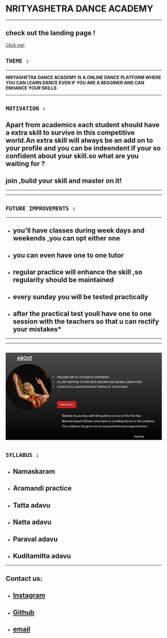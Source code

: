 # **NRITYASHETRA DANCE ACADEMY**
---

check out the landing page !
---
[Click me!](https://raw.githubusercontent.com/moulika183/Cognizance/master/task3/TASK%203%20moulika%20sai.png)
## **`THEME :`**
---
**NRIYASHETRA DANCE ACADEMY IS A ONLINE DANCE PLATFORM WHERE YOU CAN LEARN DANCE EVEN IF YOU ARE A BEGGINER AND CAN ENHANCE YOUR SKILLS**

---
## **`MOTIVATION :`**
Apart from academics each student should have a extra skill to survive in this competitive world.An extra skill will always be an add on to your profile and you can be indeendent if your so confident about your skill.so what are you waiting for ? 
----
join ,bulid your skill and master on it!
---
---
---
## **`FUTURE IMPROVEMENTS :`**
---
- ## you'll have classes during week days and weekends ,you can opt either one
- ## you can even have one to one tutor
- ## regular practice will enhance the skill ,so regularity should be maintained
- ## every sunday you will be tested practically
- ## after the practical test youll have one to one session with the teachers so that u can rectify your mistakes*

---
---
![alt text](https://raw.githubusercontent.com/moulika183/Cognizance/master/task3/landing%20page.jpg)
---

## **`SYLLABUS :`**
- ## Namaskaram
- ## Aramandi practice
- ## Tatta adavu
- ## Natta adavu
- ## Paraval adavu
- ## Kuditamitta adavu
---

## Contact us:
- ## [Instagram](https://www.google.com/url?sa=t&source=web&rct=j&url=https://www.instagram.com/moulika_sai_/&ved=2ahUKEwiKk7qF66f2AhWoTWwGHZE5Ad0Qjjh6BAgGEAE&usg=AOvVaw342VTMXEpSboeed4CmL_xy)
- ## [Github](https://github.com/moulika183/Cognizance.git)
- ## [email](mouliksai183@gmail.com)
